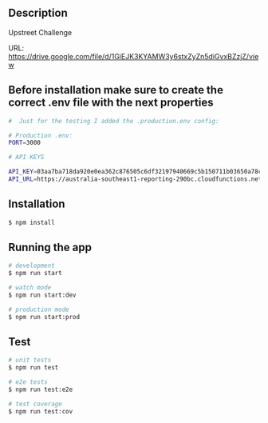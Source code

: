 ## Description

Upstreet Challenge

URL: https://drive.google.com/file/d/1GiEJK3KYAMW3y6stxZyZn5diGvxBZzjZ/view

## Before installation make sure to create the correct .env file with the next properties

```bash
#  Just for the testing I added the .production.env config:

# Production .env:
PORT=3000

# API KEYS

API_KEY=03aa7ba718da920e0ea362c876505c6df32197940669c5b150711b03650a78cf
API_URL=https://australia-southeast1-reporting-290bc.cloudfunctions.net/driverlicence
```

## Installation

```bash
$ npm install
```

## Running the app

```bash
# development
$ npm run start

# watch mode
$ npm run start:dev

# production mode
$ npm run start:prod
```

## Test

```bash
# unit tests
$ npm run test

# e2e tests
$ npm run test:e2e

# test coverage
$ npm run test:cov
```